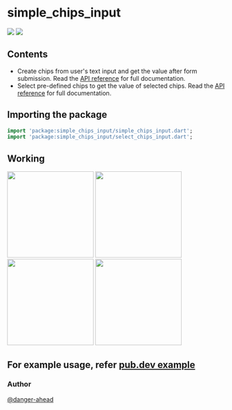 # **simple_chips_input**
<img src="https://img.shields.io/github/stars/danger-ahead/simple_chips_input" /> <img src="https://img.shields.io/github/license/danger-ahead/simple_chips_input" />

## Contents
- Create chips from user's text input and get the value after form submission. Read the [API reference](https://pub.dev/documentation/simple_chips_input/latest/select_chips_input.dart/select_chips_input-library.html) for full documentation.
- Select pre-defined chips to get the value of selected chips. Read the [API reference](https://pub.dev/documentation/simple_chips_input/latest/simple_chips_input/simple_chips_input-library.html) for full documentation.

## Importing the package
```dart
import 'package:simple_chips_input/simple_chips_input.dart';
import 'package:simple_chips_input/select_chips_input.dart';
```

## Working
<img src="https://imgur.com/1UihQSa.gif" width="200px" height="auto" />
<img src="https://imgur.com/2pVOl0E.gif" width="200px" height="auto" />
<img src="https://imgur.com/1MLeFZt.gif" width="200px" height="auto" />
<img src="https://imgur.com/Crv5PlR.gif" width="200px" height="auto" />

## For example usage, refer [pub.dev example](https://pub.dev/packages/simple_chips_input/example)

### Author
[@danger-ahead](https://github.com/danger-ahead/)
